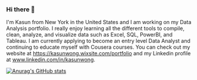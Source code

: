 ### Hi there 👋

I'm Kasun from New York in the United States and I am working on my Data Analysis portfolio. I really enjoy learning all the different tools to compile, clean, analyze, and visualize data such as Excel, SQL, PowerBI, and Tableau. I am currently applying to become an entry level Data Analyst and continuing to educate myself with Cousera courses. You can check out my website at https://kasunwong.wixsite.com/portfolio and my Linkedin profile at www.linkedin.com/in/kasunwong.

[![Anurag's GitHub stats](https://github-readme-stats.vercel.app/api?username=eTpMaxim)](https://github.com/anuraghazra/github-readme-stats)
